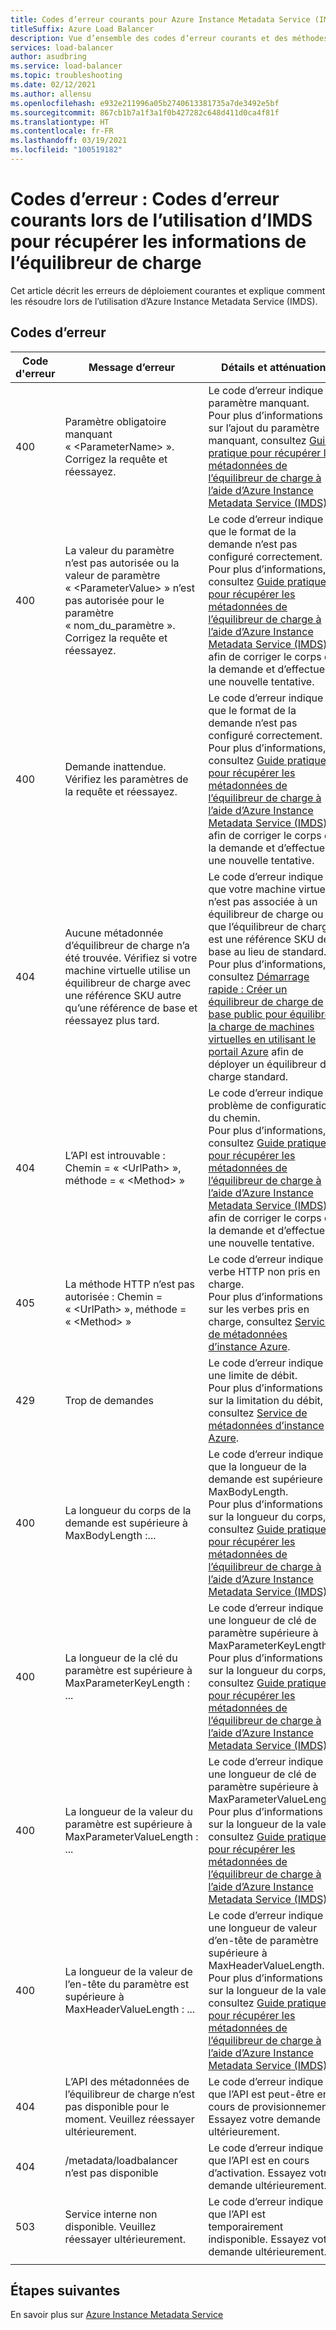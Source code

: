 ```yaml
---
title: Codes d’erreur courants pour Azure Instance Metadata Service (IMDS)
titleSuffix: Azure Load Balancer
description: Vue d’ensemble des codes d’erreur courants et des méthodes d’atténuation correspondantes pour Azure Instance Metadata Service (IMDS)
services: load-balancer
author: asudbring
ms.service: load-balancer
ms.topic: troubleshooting
ms.date: 02/12/2021
ms.author: allensu
ms.openlocfilehash: e932e211996a05b2740613381735a7de3492e5bf
ms.sourcegitcommit: 867cb1b7a1f3a1f0b427282c648d411d0ca4f81f
ms.translationtype: HT
ms.contentlocale: fr-FR
ms.lasthandoff: 03/19/2021
ms.locfileid: "100519182"
---
```

# <a name="error-codes-common-error-codes-when-using-imds-to-retrieve-load-balancer-information"></a>Codes d’erreur : Codes d’erreur courants lors de l’utilisation d’IMDS pour récupérer les informations de l’équilibreur de charge

Cet article décrit les erreurs de déploiement courantes et explique comment les résoudre lors de l’utilisation d’Azure Instance Metadata Service (IMDS).

## <a name="error-codes"></a>Codes d’erreur

| Code d'erreur | Message d’erreur | Détails et atténuation |
| --- | ---------- | ----------------- |
| 400 | Paramètre obligatoire manquant « \<ParameterName> ». Corrigez la requête et réessayez. | Le code d’erreur indique un paramètre manquant. </br> Pour plus d’informations sur l’ajout du paramètre manquant, consultez [Guide pratique pour récupérer les métadonnées de l’équilibreur de charge à l’aide d’Azure Instance Metadata Service (IMDS)](howto-load-balancer-imds.md#sample-request-and-response).
| 400 | La valeur du paramètre n’est pas autorisée ou la valeur de paramètre « \<ParameterValue> » n’est pas autorisée pour le paramètre « nom_du_paramètre ». Corrigez la requête et réessayez. | Le code d’erreur indique que le format de la demande n’est pas configuré correctement. </br> Pour plus d’informations, consultez [Guide pratique pour récupérer les métadonnées de l’équilibreur de charge à l’aide d’Azure Instance Metadata Service (IMDS)](howto-load-balancer-imds.md#sample-request-and-response) afin de corriger le corps de la demande et d’effectuer une nouvelle tentative. |
| 400 | Demande inattendue. Vérifiez les paramètres de la requête et réessayez. | Le code d’erreur indique que le format de la demande n’est pas configuré correctement. </br> Pour plus d’informations, consultez [Guide pratique pour récupérer les métadonnées de l’équilibreur de charge à l’aide d’Azure Instance Metadata Service (IMDS)](howto-load-balancer-imds.md#sample-request-and-response) afin de corriger le corps de la demande et d’effectuer une nouvelle tentative. |
| 404 | Aucune métadonnée d’équilibreur de charge n’a été trouvée. Vérifiez si votre machine virtuelle utilise un équilibreur de charge avec une référence SKU autre qu’une référence de base et réessayez plus tard. | Le code d’erreur indique que votre machine virtuelle n’est pas associée à un équilibreur de charge ou que l’équilibreur de charge est une référence SKU de base au lieu de standard. </br> Pour plus d’informations, consultez [Démarrage rapide : Créer un équilibreur de charge de base public pour équilibrer la charge de machines virtuelles en utilisant le portail Azure](quickstart-load-balancer-standard-public-portal.md?tabs=option-1-create-load-balancer-standard) afin de déployer un équilibreur de charge standard.|
| 404 | L’API est introuvable : Chemin = « \<UrlPath> », méthode = « \<Method> » | Le code d’erreur indique un problème de configuration du chemin. </br> Pour plus d’informations, consultez [Guide pratique pour récupérer les métadonnées de l’équilibreur de charge à l’aide d’Azure Instance Metadata Service (IMDS)](howto-load-balancer-imds.md#sample-request-and-response) afin de corriger le corps de la demande et d’effectuer une nouvelle tentative.|
| 405 | La méthode HTTP n’est pas autorisée : Chemin = « \<UrlPath> », méthode = « \<Method> » | Le code d’erreur indique un verbe HTTP non pris en charge. </br> Pour plus d’informations sur les verbes pris en charge, consultez [Service de métadonnées d’instance Azure](../virtual-machines/windows/instance-metadata-service.md?tabs=windows#http-verbs). |
| 429 | Trop de demandes | Le code d’erreur indique une limite de débit. </br> Pour plus d’informations sur la limitation du débit, consultez [Service de métadonnées d’instance Azure](../virtual-machines/windows/instance-metadata-service.md?tabs=windows#rate-limiting).|
| 400 | La longueur du corps de la demande est supérieure à MaxBodyLength :... | Le code d’erreur indique que la longueur de la demande est supérieure à MaxBodyLength. </br> Pour plus d’informations sur la longueur du corps, consultez [Guide pratique pour récupérer les métadonnées de l’équilibreur de charge à l’aide d’Azure Instance Metadata Service (IMDS)](howto-load-balancer-imds.md#sample-request-and-response).|
| 400 | La longueur de la clé du paramètre est supérieure à MaxParameterKeyLength : ... | Le code d’erreur indique une longueur de clé de paramètre supérieure à MaxParameterKeyLength. </br> Pour plus d’informations sur la longueur du corps, consultez [Guide pratique pour récupérer les métadonnées de l’équilibreur de charge à l’aide d’Azure Instance Metadata Service (IMDS)](howto-load-balancer-imds.md#sample-request-and-response). |
| 400 | La longueur de la valeur du paramètre est supérieure à MaxParameterValueLength : ... | Le code d’erreur indique une longueur de clé de paramètre supérieure à MaxParameterValueLength. </br> Pour plus d’informations sur la longueur de la valeur, consultez [Guide pratique pour récupérer les métadonnées de l’équilibreur de charge à l’aide d’Azure Instance Metadata Service (IMDS)](howto-load-balancer-imds.md#sample-request-and-response).|
| 400 | La longueur de la valeur de l’en-tête du paramètre est supérieure à MaxHeaderValueLength : ... | Le code d’erreur indique une longueur de valeur d’en-tête de paramètre supérieure à MaxHeaderValueLength. </br> Pour plus d’informations sur la longueur de la valeur, consultez [Guide pratique pour récupérer les métadonnées de l’équilibreur de charge à l’aide d’Azure Instance Metadata Service (IMDS)](howto-load-balancer-imds.md#sample-request-and-response).|
| 404 | L’API des métadonnées de l’équilibreur de charge n’est pas disponible pour le moment. Veuillez réessayer ultérieurement. | Le code d’erreur indique que l’API est peut-être en cours de provisionnement. Essayez votre demande ultérieurement. |
| 404 | /metadata/loadbalancer n’est pas disponible | Le code d’erreur indique que l’API est en cours d’activation. Essayez votre demande ultérieurement. |
| 503 | Service interne non disponible. Veuillez réessayer ultérieurement.  | Le code d’erreur indique que l’API est temporairement indisponible. Essayez votre demande ultérieurement. |
|  |  |

## <a name="next-steps"></a>Étapes suivantes

En savoir plus sur [Azure Instance Metadata Service](../virtual-machines/windows/instance-metadata-service.md)

